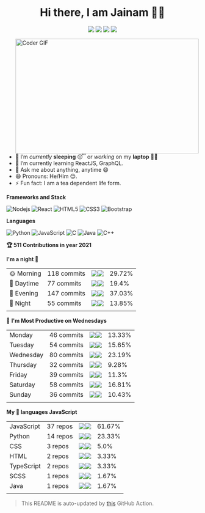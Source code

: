 <span align="center">
 <h1>Hi there, I am Jainam 👨‍💻 </h1>

[![](https://img.icons8.com/material-two-tone/32/000000/instagram-new.png)](https://instagram.com/_the_apollyon_)
[![](https://img.icons8.com/material-two-tone/32/000000/linkedin.png)](https://linkedin.com/in/jainam-desai)
[![](https://img.icons8.com/windows/32/000000/hackerrank.png)](https://www.hackerrank.com/jainamd)
[![](https://img.icons8.com/ios/32/000000/resume-website.png)](https://th3c0d3br34ker.github.io)

</span>

<img src="./code.gif" align="right" alt="Coder GIF" width="480" height="300">
 
<div>

- 🔭 I’m *currently* **sleeping** 😴 or *working* on my **laptop** 👨‍💻
- 🌱 I’m currently learning ReactJS, GraphQL.
- 💬 Ask me about anything, anytime 😄
- 😄 Pronouns: He/Him 😌.
- ⚡ Fun fact: I am a tea dependent life form.

</div>

**Frameworks and Stack**

![Nodejs](https://img.shields.io/badge/-Nodejs-black?style=for-the-badge&logo=Node.js)
![React](https://img.shields.io/badge/-React-black?style=for-the-badge&logo=react)
![HTML5](https://img.shields.io/badge/-HTML5-E34F26?style=for-the-badge&logo=html5&logoColor=white)
![CSS3](https://img.shields.io/badge/-CSS3-1572B6?style=for-the-badge&logo=css3)
![Bootstrap](https://img.shields.io/badge/-Bootstrap-563D7C?style=for-the-badge&logo=bootstrap)

**Languages**

![Python](https://img.shields.io/badge/-Python-black?style=for-the-badge&logo=Python)
![JavaScript](https://img.shields.io/badge/-JavaScript-black?style=for-the-badge&logo=javascript)
![C](https://img.shields.io/badge/-C-00599C?style=for-the-badge&logo=c)
![Java](https://img.shields.io/badge/-java-black?style=for-the-badge&logo=java)
![C++](https://img.shields.io/badge/-C++-00599C?style=for-the-badge&logo=c)

<!--START_CONTRIBUTIONS:readme-info-->
**🏆 511 Contributions in year 2021**


<!--END_CONTRIBUTIONS:readme-info-->

<!--START_SECTION_DAILY_COMMIT:readme-info-->
**I'm a night 🦉** 

| | | | |
| --- | --- | --- | --- |
|🌞 Morning                |118 commits         |![](https://via.placeholder.com/120x22/000000/000000?text=+)![](https://via.placeholder.com/280x22/b8b8b8/b8b8b8?=text=+)|29.72%|
|🌆 Daytime                |77 commits          |![](https://via.placeholder.com/76x22/000000/000000?text=+)![](https://via.placeholder.com/324x22/b8b8b8/b8b8b8?=text=+)|19.4%|
|🌃 Evening                |147 commits         |![](https://via.placeholder.com/148x22/000000/000000?text=+)![](https://via.placeholder.com/252x22/b8b8b8/b8b8b8?=text=+)|37.03%|
|🌙 Night                  |55 commits          |![](https://via.placeholder.com/56x22/000000/000000?text=+)![](https://via.placeholder.com/344x22/b8b8b8/b8b8b8?=text=+)|13.85%|
| | | | |

<!--END_SECTION_DAILY_COMMIT:readme-info-->

<!--START_SECTION_WEEKLY_COMMIT:readme-info-->
📅 **I'm Most Productive on Wednesdays** 

| | | | |
| --- | --- | --- | --- |
|Monday                   |46 commits          |![](https://via.placeholder.com/52x22/000000/000000?text=+)![](https://via.placeholder.com/348x22/b8b8b8/b8b8b8?=text=+)|13.33%|
|Tuesday                  |54 commits          |![](https://via.placeholder.com/64x22/000000/000000?text=+)![](https://via.placeholder.com/336x22/b8b8b8/b8b8b8?=text=+)|15.65%|
|Wednesday                |80 commits          |![](https://via.placeholder.com/92x22/000000/000000?text=+)![](https://via.placeholder.com/308x22/b8b8b8/b8b8b8?=text=+)|23.19%|
|Thursday                 |32 commits          |![](https://via.placeholder.com/36x22/000000/000000?text=+)![](https://via.placeholder.com/364x22/b8b8b8/b8b8b8?=text=+)|9.28%|
|Friday                   |39 commits          |![](https://via.placeholder.com/44x22/000000/000000?text=+)![](https://via.placeholder.com/356x22/b8b8b8/b8b8b8?=text=+)|11.3%|
|Saturday                 |58 commits          |![](https://via.placeholder.com/68x22/000000/000000?text=+)![](https://via.placeholder.com/332x22/b8b8b8/b8b8b8?=text=+)|16.81%|
|Sunday                   |36 commits          |![](https://via.placeholder.com/40x22/000000/000000?text=+)![](https://via.placeholder.com/360x22/b8b8b8/b8b8b8?=text=+)|10.43%|
| | | | |

<!--END_SECTION_WEEKLY_COMMIT:readme-info-->

<!--START_SECTION_LANGUAGE:readme-info-->
**My 💖 languages JavaScript** 

| | | | |
| --- | --- | --- | --- |
|JavaScript               |37 repos|            ![](https://via.placeholder.com/248x22/000000/000000?text=+)![](https://via.placeholder.com/152x22/b8b8b8/b8b8b8?=text=+)|61.67%|
|Python                   |14 repos|            ![](https://via.placeholder.com/92x22/000000/000000?text=+)![](https://via.placeholder.com/308x22/b8b8b8/b8b8b8?=text=+)|23.33%|
|CSS                      |3 repos|             ![](https://via.placeholder.com/20x22/000000/000000?text=+)![](https://via.placeholder.com/380x22/b8b8b8/b8b8b8?=text=+)|5.0%|
|HTML                     |2 repos|             ![](https://via.placeholder.com/12x22/000000/000000?text=+)![](https://via.placeholder.com/388x22/b8b8b8/b8b8b8?=text=+)|3.33%|
|TypeScript               |2 repos|             ![](https://via.placeholder.com/12x22/000000/000000?text=+)![](https://via.placeholder.com/388x22/b8b8b8/b8b8b8?=text=+)|3.33%|
|SCSS                     |1 repos|             ![](https://via.placeholder.com/8x22/000000/000000?text=+)![](https://via.placeholder.com/392x22/b8b8b8/b8b8b8?=text=+)|1.67%|
|Java                     |1 repos|             ![](https://via.placeholder.com/8x22/000000/000000?text=+)![](https://via.placeholder.com/392x22/b8b8b8/b8b8b8?=text=+)|1.67%|
| | | | |

<!--END_SECTION_LANGUAGE:readme-info-->

> This README is auto-updated by [this](https://github.com/th3c0d3br34ker/github-readme-info) GitHub Action.
